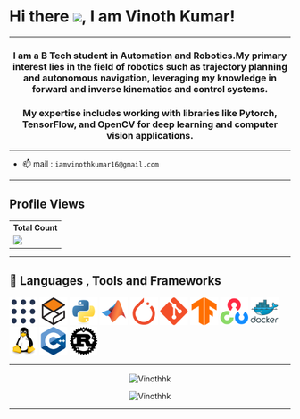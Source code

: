 # Hi there <img src="https://raw.githubusercontent.com/MartinHeinz/MartinHeinz/master/wave.gif" width="30px">, I am Vinoth Kumar!

---
<h3 align="center">I am a B Tech student in Automation and Robotics.My primary interest lies in the field of robotics such as trajectory planning and autonomous navigation, leveraging my knowledge in forward and inverse kinematics and control systems.</h3>


<h3 align="center">My expertise includes working with libraries like Pytorch, TensorFlow, and OpenCV for deep learning and computer vision applications.</h3>

---

- 📫 mail : `iamvinothkumar16@gmail.com`

---

## Profile Views


  <table>
    <tr>
      <!-- <th>Profile Views</th> -->
      <th>Total Count</th>
    </tr>
    <tr>
      <!-- <td>
        <div align="center">
          <br />
          <a align="center" href="https://github.com/Vinothhk"><b>Vinothhk</b></a>
        </b>
      </td> -->
      <!-- Profile Views -->
      <td>
         <a href="https://github.com/Vinothhk"> <img src="https://komarev.com/ghpvc/?username=Vinothhk&style=for-the-badge&color=brightgreen"> </a>
      </td>
    </tr>
  </table>

---
## 🧰 Languages , Tools and Frameworks


<img src="https://github.com/devicons/devicon/blob/master/icons/ros/ros-original.svg" alt="ROS logo" width="50" height="50" /> <img 
src="https://github.com/devicons/devicon/blob/master/icons/gazebo/gazebo-original.svg" alt="Gazebo logo" width="50" height="50" /> <img 
src="https://github.com/devicons/devicon/blob/master/icons/python/python-original.svg" alt="Python logo" width="50" height="50" /> <img 
src="https://github.com/devicons/devicon/blob/master/icons/matlab/matlab-original.svg" alt="Matlab logo" width="50" height="50" /> <img 
src="https://github.com/devicons/devicon/blob/master/icons/pytorch/pytorch-original.svg" alt="Pytorch logo" width="50" height="50" /> <img 
src="https://github.com/devicons/devicon/blob/master/icons/git/git-original.svg" alt="Git logo" width="50" height="50"/> <img 
src="https://github.com/devicons/devicon/blob/master/icons/tensorflow/tensorflow-original.svg" alt="Tensorflow logo" width="50" height="50" /> <img 
src="https://github.com/devicons/devicon/blob/master/icons/opencv/opencv-original.svg" alt="OpenCV logo" width="50" height="50" /> <img 
src="https://github.com/devicons/devicon/blob/master/icons/docker/docker-original-wordmark.svg" alt="Docker logo" width="50" height="50" /> <img 
src="https://github.com/devicons/devicon/blob/master/icons/linux/linux-original.svg" alt="Linux logo" width="50" height="50" /> <img 
src="https://github.com/devicons/devicon/blob/master/icons/cplusplus/cplusplus-original.svg" alt="CPlusPlus logo" width="50" height="50" /> <img 
src="https://github.com/devicons/devicon/blob/master/icons/rust/rust-original.svg" alt="RUST logo" width="50" height="50" />

---

<p align="center" >
<img align="center" src="https://github-readme-stats.vercel.app/api?username=Vinothhk&theme=slateorange&show_icons=true&hide_border=false&count_private=true" alt="Vinothhk">
</p>
<p align="center">
<img  src="https://github-readme-streak-stats.herokuapp.com/?user=Vinothhk&theme=slateorange&hide_border=false" alt="Vinothhk">
</p>

---
<!--
**Vinothhk/Vinothhk** is a ✨ _special_ ✨ repository because its `README.md` (this file) appears on your GitHub profile.

Here are some ideas to get you started:

- 🔭 I’m currently working on ...
- 🌱 I’m currently learning ...
- 👯 I’m looking to collaborate on ...
- 🤔 I’m looking for help with ...
- 💬 Ask me about ...
- 📫 How to reach me: ...
- 😄 Pronouns: ...
- ⚡ Fun fact: ...
-->
